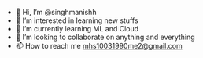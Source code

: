 - 👋 Hi, I’m @singhmanishh
- 👀 I’m interested in learning new stuffs
- 🌱 I’m currently learning ML and Cloud
- 💞️ I’m looking to collaborate on anything and everything
- 📫 How to reach me mhs10031990me2@gmail.com

<!---
singhmanishh/singhmanishh is a ✨ special ✨ repository because its `README.md` (this file) appears on your GitHub profile.
You can click the Preview link to take a look at your changes.
--->
